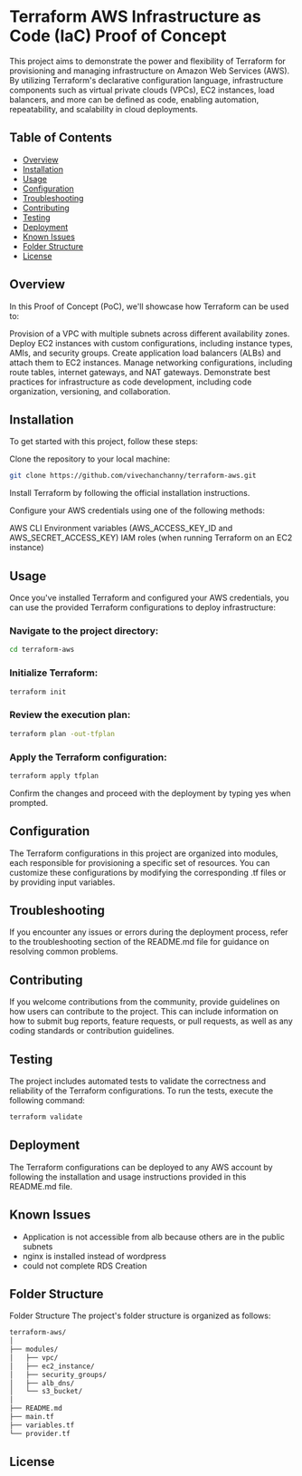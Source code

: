 # Terraform AWS Infrastructure as Code (IaC) Proof of Concept

This project aims to demonstrate the power and flexibility of Terraform for provisioning and managing infrastructure on Amazon Web Services (AWS). By utilizing Terraform's declarative configuration language, infrastructure components such as virtual private clouds (VPCs), EC2 instances, load balancers, and more can be defined as code, enabling automation, repeatability, and scalability in cloud deployments.

## Table of Contents

- [Overview](#overview)
- [Installation](#installation)
- [Usage](#usage)
- [Configuration](#configuration)
- [Troubleshooting](#troubleshooting)
- [Contributing](#contributing)
- [Testing](#testing)
- [Deployment](#deployment)
- [Known Issues](#known-issues)
- [Folder Structure](#folder-structure)
- [License](#license)

## Overview

In this Proof of Concept (PoC), we'll showcase how Terraform can be used to:

Provision of a VPC with multiple subnets across different availability zones.
Deploy EC2 instances with custom configurations, including instance types, AMIs, and security groups.
Create application load balancers (ALBs) and attach them to EC2 instances.
Manage networking configurations, including route tables, internet gateways, and NAT gateways.
Demonstrate best practices for infrastructure as code development, including code organization, versioning, and collaboration.

## Installation
To get started with this project, follow these steps:

Clone the repository to your local machine:
```sh
git clone https://github.com/vivechanchanny/terraform-aws.git
```
Install Terraform by following the official installation instructions.

Configure your AWS credentials using one of the following methods:

AWS CLI
Environment variables (AWS_ACCESS_KEY_ID and AWS_SECRET_ACCESS_KEY)
IAM roles (when running Terraform on an EC2 instance)

## Usage

Once you've installed Terraform and configured your AWS credentials, you can use the provided Terraform configurations to deploy infrastructure:

### Navigate to the project directory:
```sh
cd terraform-aws
```
### Initialize Terraform:
```sh
terraform init
```
### Review the execution plan:
```sh
terraform plan -out-tfplan
```
### Apply the Terraform configuration:
```sh
terraform apply tfplan
```
Confirm the changes and proceed with the deployment by typing yes when prompted.

## Configuration

The Terraform configurations in this project are organized into modules, each responsible for provisioning a specific set of resources. You can customize these configurations by modifying the corresponding .tf files or by providing input variables.

## Troubleshooting

If you encounter any issues or errors during the deployment process, refer to the troubleshooting section of the README.md file for guidance on resolving common problems.

## Contributing

If you welcome contributions from the community, provide guidelines on how users can contribute to the project. This can include information on how to submit bug reports, feature requests, or pull requests, as well as any coding standards or contribution guidelines.

## Testing

The project includes automated tests to validate the correctness and reliability of the Terraform configurations. To run the tests, execute the following command:
```sh
terraform validate
```
## Deployment

The Terraform configurations can be deployed to any AWS account by following the installation and usage instructions provided in this README.md file.

## Known Issues
- Application is not accessible from alb because others are in the public subnets
- nginx is installed instead of wordpress
- could not complete RDS Creation 

## Folder Structure

Folder Structure
The project's folder structure is organized as follows:
```sh
terraform-aws/
│
├── modules/
│   ├── vpc/
│   ├── ec2_instance/
│   ├── security_groups/
│   ├── alb_dns/
│   └── s3_bucket/
│
├── README.md
├── main.tf
├── variables.tf
└── provider.tf
```

## License

